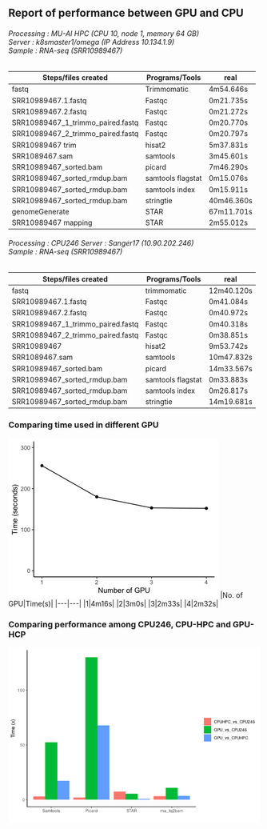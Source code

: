 ## Report of performance between GPU and CPU

###### Processing : MU-AI HPC (CPU 10, node 1, memory 64 GB)<br>Server : k8smaster1/omega (IP Address 10.134.1.9)<br>Sample : RNA-seq (SRR10989467)

Steps/files created | Programs/Tools | real
--- | --- | --- |
fastq | Trimmomatic | 4m54.646s
SRR10989467.1.fastq|	Fastqc|	0m21.735s
SRR10989467.2.fastq|	Fastqc|	0m21.272s
SRR10989467_1_trimmo_paired.fastq|	Fastqc|	0m20.770s
SRR10989467_2_trimmo_paired.fastq|	Fastqc|	0m20.797s
SRR10989467 trim|	hisat2|	5m37.831s
SRR1089467.sam|	samtools|	3m45.601s
SRR10989467_sorted.bam|	picard|	7m46.290s
SRR10989467_sorted_rmdup.bam|	samtools flagstat	|0m15.076s
SRR10989467_sorted_rmdup.bam|	samtools index|	0m15.911s
SRR10989467_sorted_rmdup.bam|	stringtie|	40m46.360s
genomeGenerate  |	STAR|	67m11.701s
SRR10989467 mapping |	STAR|	2m55.012s		

###### Processing : CPU246 Server : Sanger17 (10.90.202.246)<br>Sample : RNA-seq (SRR10989467)

Steps/files created | Programs/Tools | real
--- | --- | ---
fastq|	trimmomatic 	|12m40.120s
SRR10989467.1.fastq	|Fastqc	|0m41.084s
SRR10989467.2.fastq	|Fastqc	|0m40.972s
SRR10989467_1_trimmo_paired.fastq	|Fastqc|	0m40.318s
SRR10989467_2_trimmo_paired.fastq|	Fastqc	|0m38.851s
SRR10989467	|hisat2|	9m53.742s	|
SRR1089467.sam	|samtools	|10m47.832s
SRR10989467_sorted.bam	|picard	|14m33.567s
SRR10989467_sorted_rmdup.bam	|samtools flagstat	|0m33.883s
SRR10989467_sorted_rmdup.bam	|samtools index	|0m26.817s
SRR10989467_sorted_rmdup.bam	|stringtie	|14m19.681s

### Comparing time used in different GPU
![image](https://github.com/vclabsysbio/AI-MD_RNASeq_ChIPseq/blob/main/RNAseq_Pipeline/Figures/No_GPU_time.png?raw=true)
|No. of GPU|Time(s)|
|---|---|
|1|4m16s|
|2|3m0s|
|3|2m33s|
|4|2m32s|

### Comparing performance among CPU246, CPU-HPC and GPU-HCP
![image](https://github.com/vclabsysbio/AI-MD_RNASeq_ChIPseq/blob/main/RNAseq_Pipeline/Figures/Run_CPU-GPU.png)
